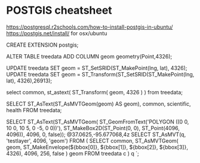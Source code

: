 # POSTGIS cheatsheet

https://postgresql.r2schools.com/how-to-install-postgis-in-ubuntu/
https://postgis.net/install/ for osx/ubuntu

CREATE EXTENSION postgis;

ALTER TABLE treedata ADD COLUMN geom geometry(Point,4326);

UPDATE treedata SET geom = ST_SetSRID(ST_MakePoint(lng, lat), 4326);
UPDATE treedata SET geom = ST_Transform(ST_SetSRID(ST_MakePoint(lng, lat), 4326),26913);

select common, st_astext( ST_Transform( geom, 4326 ) )  from treedata;

SELECT ST_AsText(ST_AsMVTGeom(geom) AS geom), common, scientific, health FROM treedata;

SELECT ST_AsText(ST_AsMVTGeom(
	ST_GeomFromText('POLYGON ((0 0, 10 0, 10 5, 0 -5, 0 0))'),
	ST_MakeBox2D(ST_Point(0, 0), ST_Point(4096, 4096)),
	4096, 0, false));
@37.0625,-95.677068,4z
SELECT ST_AsMVT(q, 'testlayer', 4096, 'geom')
    FROM (
      SELECT
          common,
          ST_AsMVTGeom(
              geom,
              ST_MakeEnvelope(${bbox[0]}, ${bbox[1]}, ${bbox[2]}, ${bbox[3]}, 4326),
              4096,
              256,
              false
          ) geom
      FROM treedata c
    ) q
  `;
